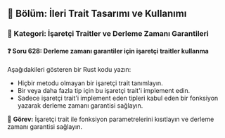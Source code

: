 ## 📘 Bölüm: İleri Trait Tasarımı ve Kullanımı  
### 🔹 Kategori: İşaretçi Traitler ve Derleme Zamanı Garantileri  
#### ❓ Soru 628: Derleme zamanı garantiler için işaretçi traitler kullanma

Aşağıdakileri gösteren bir Rust kodu yazın:

- Hiçbir metodu olmayan bir işaretçi trait tanımlayın.
- Bir veya daha fazla tip için bu işaretçi trait'i implement edin.
- Sadece işaretçi trait'i implement eden tipleri kabul eden bir fonksiyon yazarak derleme zamanı garantisi sağlayın.

🔧 **Görev:** İşaretçi trait ile fonksiyon parametrelerini kısıtlayın ve derleme zamanı garantisi sağlayın.

